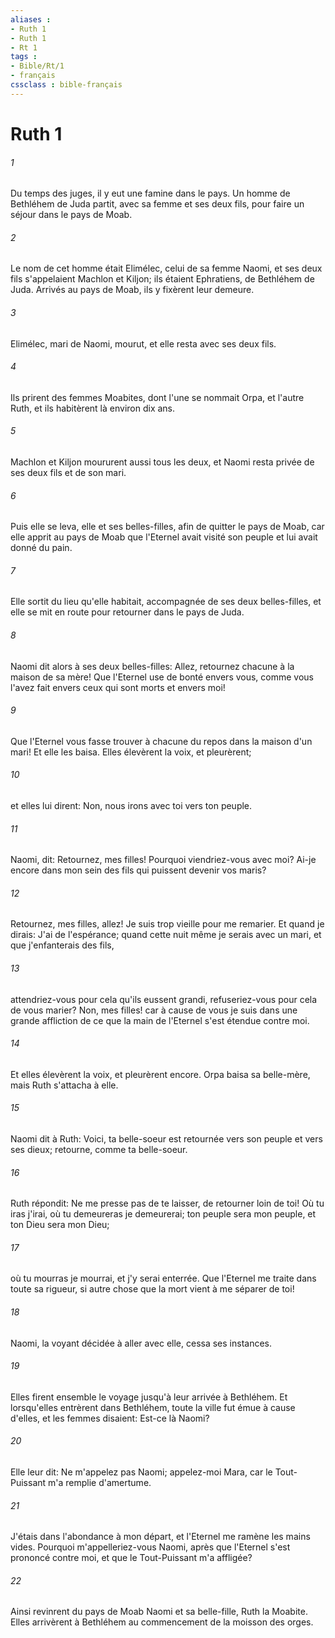 ```yaml
---
aliases : 
- Ruth 1
- Ruth 1
- Rt 1
tags : 
- Bible/Rt/1
- français
cssclass : bible-français
---
```


# Ruth 1

###### 1
Du temps des juges, il y eut une famine dans le pays. Un homme de Bethléhem de Juda partit, avec sa femme et ses deux fils, pour faire un séjour dans le pays de Moab.
###### 2
Le nom de cet homme était Elimélec, celui de sa femme Naomi, et ses deux fils s'appelaient Machlon et Kiljon; ils étaient Ephratiens, de Bethléhem de Juda. Arrivés au pays de Moab, ils y fixèrent leur demeure.
###### 3
Elimélec, mari de Naomi, mourut, et elle resta avec ses deux fils.
###### 4
Ils prirent des femmes Moabites, dont l'une se nommait Orpa, et l'autre Ruth, et ils habitèrent là environ dix ans.
###### 5
Machlon et Kiljon moururent aussi tous les deux, et Naomi resta privée de ses deux fils et de son mari.
###### 6
Puis elle se leva, elle et ses belles-filles, afin de quitter le pays de Moab, car elle apprit au pays de Moab que l'Eternel avait visité son peuple et lui avait donné du pain.
###### 7
Elle sortit du lieu qu'elle habitait, accompagnée de ses deux belles-filles, et elle se mit en route pour retourner dans le pays de Juda.
###### 8
Naomi dit alors à ses deux belles-filles: Allez, retournez chacune à la maison de sa mère! Que l'Eternel use de bonté envers vous, comme vous l'avez fait envers ceux qui sont morts et envers moi!
###### 9
Que l'Eternel vous fasse trouver à chacune du repos dans la maison d'un mari! Et elle les baisa. Elles élevèrent la voix, et pleurèrent;
###### 10
et elles lui dirent: Non, nous irons avec toi vers ton peuple.
###### 11
Naomi, dit: Retournez, mes filles! Pourquoi viendriez-vous avec moi? Ai-je encore dans mon sein des fils qui puissent devenir vos maris?
###### 12
Retournez, mes filles, allez! Je suis trop vieille pour me remarier. Et quand je dirais: J'ai de l'espérance; quand cette nuit même je serais avec un mari, et que j'enfanterais des fils,
###### 13
attendriez-vous pour cela qu'ils eussent grandi, refuseriez-vous pour cela de vous marier? Non, mes filles! car à cause de vous je suis dans une grande affliction de ce que la main de l'Eternel s'est étendue contre moi.
###### 14
Et elles élevèrent la voix, et pleurèrent encore. Orpa baisa sa belle-mère, mais Ruth s'attacha à elle.
###### 15
Naomi dit à Ruth: Voici, ta belle-soeur est retournée vers son peuple et vers ses dieux; retourne, comme ta belle-soeur.
###### 16
Ruth répondit: Ne me presse pas de te laisser, de retourner loin de toi! Où tu iras j'irai, où tu demeureras je demeurerai; ton peuple sera mon peuple, et ton Dieu sera mon Dieu;
###### 17
où tu mourras je mourrai, et j'y serai enterrée. Que l'Eternel me traite dans toute sa rigueur, si autre chose que la mort vient à me séparer de toi!
###### 18
Naomi, la voyant décidée à aller avec elle, cessa ses instances.
###### 19
Elles firent ensemble le voyage jusqu'à leur arrivée à Bethléhem. Et lorsqu'elles entrèrent dans Bethléhem, toute la ville fut émue à cause d'elles, et les femmes disaient: Est-ce là Naomi?
###### 20
Elle leur dit: Ne m'appelez pas Naomi; appelez-moi Mara, car le Tout-Puissant m'a remplie d'amertume.
###### 21
J'étais dans l'abondance à mon départ, et l'Eternel me ramène les mains vides. Pourquoi m'appelleriez-vous Naomi, après que l'Eternel s'est prononcé contre moi, et que le Tout-Puissant m'a affligée?
###### 22
Ainsi revinrent du pays de Moab Naomi et sa belle-fille, Ruth la Moabite. Elles arrivèrent à Bethléhem au commencement de la moisson des orges.
